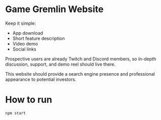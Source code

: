 # Game Gremlin Website
Keep it simple:
- App download
- Short feature description
- Video demo
- Social links

Prospective users are already Twitch and Discord members,
so in-depth discussion, support, and demo reel should live there.

This website should provide a search engine presence and professional appearance
to potential investors.

# How to run
`npm start`